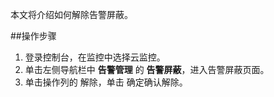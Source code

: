 本文将介绍如何解除告警屏蔽。

##操作步骤
1. 登录控制台，在监控中选择云监控。
2. 单击左侧导航栏中 **告警管理** 的 **告警屏蔽**，进入告警屏蔽页面。
3. 单击操作列的 解除，单击 确定确认解除。
